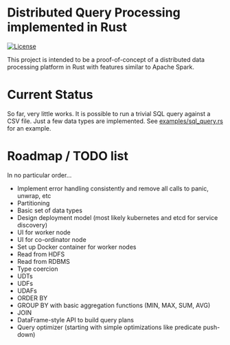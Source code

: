 # Distributed Query Processing implemented in Rust

[![License](https://img.shields.io/badge/License-Apache%202.0-blue.svg)](https://opensource.org/licenses/Apache-2.0)

This project is intended to be a proof-of-concept of a distributed data processing platform in Rust with features similar to Apache Spark.

# Current Status

So far, very little works. It is possible to run a trivial SQL query against a CSV file. Just a few data types are implemented. See [examples/sql_query.rs](https://github.com/andygrove/distributed-query-rs/blob/master/examples/sql_query.rs) for an example.

# Roadmap / TODO list

In no particular order...

- Implement error handling consistently and remove all calls to panic, unwrap, etc
- Partitioning
- Basic set of data types
- Design deployment model (most likely kubernetes and etcd for service discovery)
- UI for worker node
- UI for co-ordinator node
- Set up Docker container for worker nodes
- Read from HDFS
- Read from RDBMS 
- Type coercion
- UDTs
- UDFs
- UDAFs
- ORDER BY 
- GROUP BY with basic aggregation functions (MIN, MAX, SUM, AVG)
- JOIN
- DataFrame-style API to build query plans
- Query optimizer (starting with simple optimizations like predicate push-down)

 